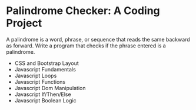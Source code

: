 # Palindrome Checker: A Coding Project
A palindrome is a word, phrase, or sequence that reads the same backward as forward. Write a program that checks if the phrase entered is a palindrome.

- CSS and Bootstrap Layout
- Javascript Fundamentals
- Javascript Loops
- Javascript Functions
- Javascript Dom Manipulation
- Javascript If/Then/Else
- Javascript Boolean Logic